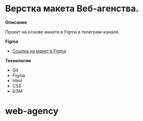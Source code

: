 # Верстка макета Веб-агенства.

**Описание**

Проект на основе макета в Figma в телеграм-канале.

**Figma**

* [Ссылка на макет в Figma](https://www.figma.com/file/BQegpE5smpBbTATjsbxAOE/Untitled?node-id=0%3A1)

**Технологии**

- Git
- Figma
- Html
- CSS
- БЭМ
# web-agency
